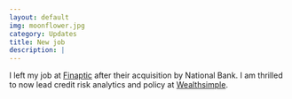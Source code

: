 ```yaml
---
layout: default
img: moonflower.jpg
category: Updates
title: New job
description: |
---
```

  I left my job at [Finaptic](https://finaptic.com/) after their acquisition by National Bank. I am thrilled to now lead credit risk analytics and policy at [Wealthsimple](https://wealthsimple.com).
